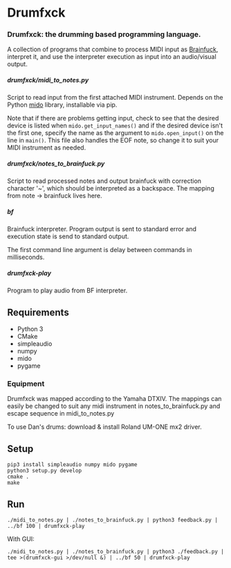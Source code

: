# Drumfxck
### Drumfxck: the drumming based programming language.

A collection of programs that combine to process MIDI input as [Brainfuck](https://en.wikipedia.org/wiki/Brainfuck), interpret it, and use the interpreter execution as input into an audio/visual output.

##### drumfxck/midi_to_notes.py
Script to read input from the first attached MIDI instrument. Depends on the Python [mido](https://mido.readthedocs.io/en/latest/) library, installable via pip.

Note that if there are problems getting input, check to see that the desired device is listed when `mido.get_input_names()`
and if the desired device isn't the first one, specify the name as the argument to `mido.open_input()` on the line in `main()`. This file also handles the EOF note, so change it to suit your MIDI instrument as needed.

##### drumfxck/notes_to_brainfuck.py
Script to read processed notes and output brainfuck with correction character '~', which should be interpreted as a backspace.
The mapping from note -> brainfuck lives here.

##### bf
Brainfuck interpreter. Program output is sent to standard error and execution state is send to standard output.

The first command line argument is delay between commands in milliseconds.

##### drumfxck-play
Program to play audio from BF interpreter.

## Requirements

 - Python 3
 - CMake
 - simpleaudio
 - numpy
 - mido
 - pygame
 
### Equipment

Drumfxck was mapped according to the Yamaha DTXIV. The mappings can easily be changed to suit any midi instrument in notes_to_brainfuck.py and escape sequence in midi_to_notes.py

To use Dan's drums: download & install Roland UM-ONE mx2 driver.

## Setup

```
pip3 install simpleaudio numpy mido pygame
python3 setup.py develop
cmake .
make
```

## Run
```
./midi_to_notes.py | ./notes_to_brainfuck.py | python3 feedback.py | ../bf 100 | drumfxck-play
```

With GUI:
```
./midi_to_notes.py | ./notes_to_brainfuck.py | python3 ./feedback.py | tee >(drumfxck-gui >/dev/null &) | ../bf 50 | drumfxck-play
```
